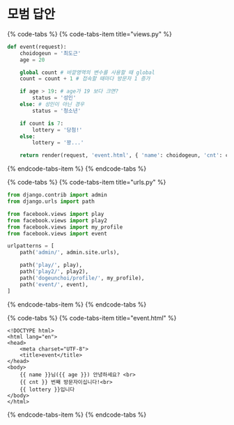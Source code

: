 # 모범 답안

{% code-tabs %}
{% code-tabs-item title="views.py" %}
```python
def event(request):
    choidogeun = '최도근'
    age = 20

    global count # 바깥영역의 변수를 사용할 때 global
    count = count + 1 # 접속할 때마다 방문자 1 증가

    if age > 19: # age가 19 보다 크면?
        status = '성인'
    else: # 성인이 아닌 경우
        status = '청소년'

    if count is 7:
        lottery = '당첨!'
    else:
        lottery = '꽝...'

    return render(request, 'event.html', { 'name': choidogeun, 'cnt': count, 'age': status, 'lottery': lottery })
```
{% endcode-tabs-item %}
{% endcode-tabs %}

{% code-tabs %}
{% code-tabs-item title="urls.py" %}
```python
from django.contrib import admin
from django.urls import path

from facebook.views import play
from facebook.views import play2
from facebook.views import my_profile
from facebook.views import event

urlpatterns = [
    path('admin/', admin.site.urls),

    path('play/', play),
    path('play2/', play2),
    path('dogeunchoi/profile/', my_profile),
    path('event/', event),
]
```
{% endcode-tabs-item %}
{% endcode-tabs %}

{% code-tabs %}
{% code-tabs-item title="event.html" %}
```markup
<!DOCTYPE html>
<html lang="en">
<head>
    <meta charset="UTF-8">
    <title>event</title>
</head>
<body>
    {{ name }}님({{ age }}) 안녕하세요? <br>
    {{ cnt }} 번째 방문자이십니다!<br>
    {{ lottery }}입니다
</body>
</html>
```
{% endcode-tabs-item %}
{% endcode-tabs %}

